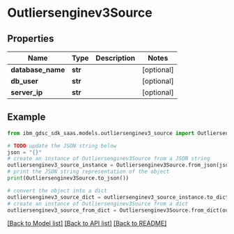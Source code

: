 # Outliersenginev3Source


## Properties

Name | Type | Description | Notes
------------ | ------------- | ------------- | -------------
**database_name** | **str** |  | [optional] 
**db_user** | **str** |  | [optional] 
**server_ip** | **str** |  | [optional] 

## Example

```python
from ibm_gdsc_sdk_saas.models.outliersenginev3_source import Outliersenginev3Source

# TODO update the JSON string below
json = "{}"
# create an instance of Outliersenginev3Source from a JSON string
outliersenginev3_source_instance = Outliersenginev3Source.from_json(json)
# print the JSON string representation of the object
print(Outliersenginev3Source.to_json())

# convert the object into a dict
outliersenginev3_source_dict = outliersenginev3_source_instance.to_dict()
# create an instance of Outliersenginev3Source from a dict
outliersenginev3_source_from_dict = Outliersenginev3Source.from_dict(outliersenginev3_source_dict)
```
[[Back to Model list]](../README.md#documentation-for-models) [[Back to API list]](../README.md#documentation-for-api-endpoints) [[Back to README]](../README.md)


